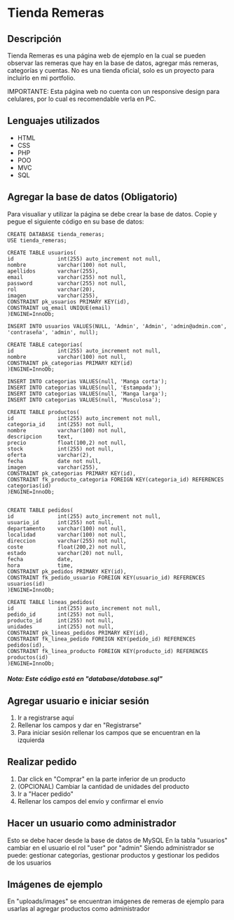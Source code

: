 # Tienda Remeras
## Descripción
Tienda Remeras es una página web de ejemplo en la cual se pueden observar las remeras que hay en la base de datos, agregar más remeras, categorías y cuentas. No es una tienda oficial, solo es un proyecto para incluirlo en mi portfolio.

IMPORTANTE: Esta página web no cuenta con un responsive design para celulares, por lo cual es recomendable verla en PC.


## Lenguajes utilizados
* HTML
* CSS
* PHP
* POO
* MVC
* SQL


## Agregar la base de datos (Obligatorio)
Para visualiar y utilizar la página se debe crear la base de datos.
Copie y pegue el siguiente código en su base de datos:
```
CREATE DATABASE tienda_remeras;
USE tienda_remeras;

CREATE TABLE usuarios(
id              int(255) auto_increment not null,
nombre          varchar(100) not null,
apellidos       varchar(255),
email           varchar(255) not null,
password        varchar(255) not null,
rol             varchar(20),
imagen          varchar(255),
CONSTRAINT pk_usuarios PRIMARY KEY(id),
CONSTRAINT uq_email UNIQUE(email)  
)ENGINE=InnoDb;

INSERT INTO usuarios VALUES(NULL, 'Admin', 'Admin', 'admin@admin.com', 'contraseña', 'admin', null);

CREATE TABLE categorias(
id              int(255) auto_increment not null,
nombre          varchar(100) not null,
CONSTRAINT pk_categorias PRIMARY KEY(id) 
)ENGINE=InnoDb;

INSERT INTO categorias VALUES(null, 'Manga corta');
INSERT INTO categorias VALUES(null, 'Estampada');
INSERT INTO categorias VALUES(null, 'Manga larga');
INSERT INTO categorias VALUES(null, 'Musculosa');

CREATE TABLE productos(
id              int(255) auto_increment not null,
categoria_id    int(255) not null,
nombre          varchar(100) not null,
descripcion     text,
precio          float(100,2) not null,
stock           int(255) not null,
oferta          varchar(2),
fecha           date not null,
imagen          varchar(255),
CONSTRAINT pk_categorias PRIMARY KEY(id),
CONSTRAINT fk_producto_categoria FOREIGN KEY(categoria_id) REFERENCES categorias(id)
)ENGINE=InnoDb;


CREATE TABLE pedidos(
id              int(255) auto_increment not null,
usuario_id      int(255) not null,
departamento    varchar(100) not null,
localidad       varchar(100) not null,
direccion       varchar(255) not null,
coste           float(200,2) not null,
estado          varchar(20) not null,
fecha           date,
hora            time,
CONSTRAINT pk_pedidos PRIMARY KEY(id),
CONSTRAINT fk_pedido_usuario FOREIGN KEY(usuario_id) REFERENCES usuarios(id)
)ENGINE=InnoDb;

CREATE TABLE lineas_pedidos(
id              int(255) auto_increment not null,
pedido_id       int(255) not null,
producto_id     int(255) not null,
unidades        int(255) not null,
CONSTRAINT pk_lineas_pedidos PRIMARY KEY(id),
CONSTRAINT fk_linea_pedido FOREIGN KEY(pedido_id) REFERENCES pedidos(id),
CONSTRAINT fk_linea_producto FOREIGN KEY(producto_id) REFERENCES productos(id)
)ENGINE=InnoDb;
```
##### Nota: Este código está en "database/database.sql"


## Agregar usuario e iniciar sesión
1. Ir a registrarse aquí
2. Rellenar los campos y dar en "Registrarse"
3. Para iniciar sesión rellenar los campos que se encuentran en la izquierda


## Realizar pedido
1. Dar click en "Comprar" en la parte inferior de un producto
2. (OPCIONAL) Cambiar la cantidad de unidades del producto
3. Ir a "Hacer pedido"
4. Rellenar los campos del envío y confirmar el envío


## Hacer un usuario como administrador
Esto se debe hacer desde la base de datos de MySQL
En la tabla "usuarios" cambiar en el usuario el rol "user" por "admin"
Siendo administrador se puede: gestionar categorías, gestionar productos y gestionar los pedidos de los usuarios

## Imágenes de ejemplo
En "uploads/images" se encuentran imágenes de remeras de ejemplo para usarlas al agregar productos como administrador
